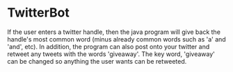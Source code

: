 # TwitterBot
If the user enters a twitter handle, then the java program will give back the handle's most common word (minus already common words such as 'a' and 'and', etc). In addition, the program can also post onto your twitter and retweet any tweets with the words 'giveaway'. The key word, 'giveaway' can be changed so anything the user wants can be retweeted. 

